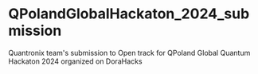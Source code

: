 # QPolandGlobalHackaton_2024_submission
Quantronix team's submission to Open track for QPoland Global Quantum Hackaton 2024 organized on DoraHacks
